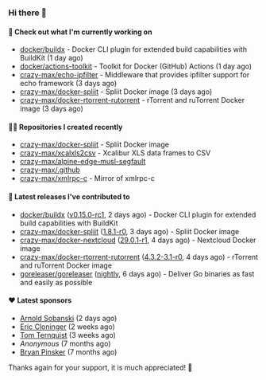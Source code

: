 ### Hi there 👋

#### 👷 Check out what I'm currently working on

- [docker/buildx](https://github.com/docker/buildx) - Docker CLI plugin for extended build capabilities with BuildKit (1 day ago)
- [docker/actions-toolkit](https://github.com/docker/actions-toolkit) - Toolkit for Docker (GitHub) Actions (1 day ago)
- [crazy-max/echo-ipfilter](https://github.com/crazy-max/echo-ipfilter) - Middleware that provides ipfilter support for echo framework (3 days ago)
- [crazy-max/docker-spliit](https://github.com/crazy-max/docker-spliit) - Spliit Docker image (3 days ago)
- [crazy-max/docker-rtorrent-rutorrent](https://github.com/crazy-max/docker-rtorrent-rutorrent) - rTorrent and ruTorrent Docker image (3 days ago)

#### 👨‍💻 Repositories I created recently

- [crazy-max/docker-spliit](https://github.com/crazy-max/docker-spliit) - Spliit Docker image
- [crazy-max/xcalxls2csv](https://github.com/crazy-max/xcalxls2csv) - Xcalibur XLS data frames to CSV
- [crazy-max/alpine-edge-musl-segfault](https://github.com/crazy-max/alpine-edge-musl-segfault)
- [crazy-max/.github](https://github.com/crazy-max/.github)
- [crazy-max/xmlrpc-c](https://github.com/crazy-max/xmlrpc-c) - Mirror of xmlrpc-c

#### 🚀 Latest releases I've contributed to

- [docker/buildx](https://github.com/docker/buildx) ([v0.15.0-rc1](https://github.com/docker/buildx/releases/tag/v0.15.0-rc1), 2 days ago) - Docker CLI plugin for extended build capabilities with BuildKit
- [crazy-max/docker-spliit](https://github.com/crazy-max/docker-spliit) ([1.8.1-r0](https://github.com/crazy-max/docker-spliit/releases/tag/1.8.1-r0), 3 days ago) - Spliit Docker image
- [crazy-max/docker-nextcloud](https://github.com/crazy-max/docker-nextcloud) ([29.0.1-r1](https://github.com/crazy-max/docker-nextcloud/releases/tag/29.0.1-r1), 4 days ago) - Nextcloud Docker image
- [crazy-max/docker-rtorrent-rutorrent](https://github.com/crazy-max/docker-rtorrent-rutorrent) ([4.3.2-3.1-r0](https://github.com/crazy-max/docker-rtorrent-rutorrent/releases/tag/4.3.2-3.1-r0), 4 days ago) - rTorrent and ruTorrent Docker image
- [goreleaser/goreleaser](https://github.com/goreleaser/goreleaser) ([nightly](https://github.com/goreleaser/goreleaser/releases/tag/nightly), 6 days ago) - Deliver Go binaries as fast and easily as possible

#### ❤️ Latest sponsors
- [Arnold Sobanski](https://github.com/Arsobbiak) (2 days ago)
- [Eric Cloninger](https://github.com/ehcloninger) (2 weeks ago)
- [Tom Ternquist](https://github.com/tternquist) (3 weeks ago)
- _Anonymous_ (7 months ago)
- [Bryan Pinsker](https://github.com/BryanPinsker) (7 months ago)

Thanks again for your support, it is much appreciated! 🙏
